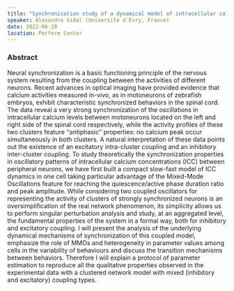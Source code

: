 ```yaml
---
title: "Synchronisation study of a dynamical model of intracellular calcium concentrations in motoneuron network generating Mixed-Mode Oscillations"
speaker: Alexandre Vidal (Université d'Evry, France)
date: 2022-06-20
location: Perform Center
---
```



### Abstract

Neural synchronization is a basic functioning principle of the nervous system resulting from the coupling between the activities of different neurons. Recent advances in optical imaging have provided evidence that calcium activities measured in-vivo, as in motoneurons of zebrafish embryos, exhibit characteristic synchronized behaviors in the spinal cord. The data reveal a very strong synchronization of the oscillations in intracellular calcium levels between motoneurons located on the left and right side of the spinal cord respectively, while the activity profiles of these two clusters feature ‘‘antiphasic’’ properties: no calcium peak occur simultaneously in both clusters. A natural interpretation of these data points out the existence of an excitatory intra-cluster coupling and an inhibitory inter-cluster coupling.
To study theoretically the synchronization properties in oscillatory patterns of intracellular calcium concentrations (ICC) between peripheral neurons, we have first built a compact slow-fast model of ICC dynamics in one cell taking particular advantage of the Mixed-Mode Oscillations feature for reaching the quiescence/active phase duration ratio and peak amplitude. While considering two coupled oscillators for representing the activity of clusters of strongly synchronized neurons is an oversimplification of the real network phenomenon, its simplicity allows us to perform singular perturbation analysis and study, at an aggregated level, the fundamental properties of the system in a formal way, both for inhibitory and excitatory coupling. I will present the analysis of the underlying dynamical mechanisms of synchronization of this coupled model, emphasize the role of MMOs and heterogeneity in parameter values among cells in the variability of behaviours and discuss the transition mechanisms between behaviors. Therefore I will explain a protocol of parameter estimation to reproduce all the qualitative properties observed in the experimental data with a clustered network model with mixed (inhibitory and excitatory) coupling types.